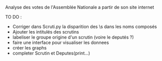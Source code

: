 Analyse des votes de l'Assemblée Nationale a partir de son site internet

TO DO :
- Corriger dans Scruti.py la disparition des \s dans les noms composés
- Ajouter les intitulés des scrutins
- labeliser le groupe origine d'un scrutin (voire le deputés ?)
- faire une interface pour visualiser les donnees
- créer les graphs
- completer Scrutin et Deputes(print...)
